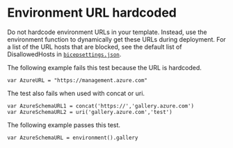 # Environment URL hardcoded

Do not hardcode environment URLs in your template. Instead, use the environment function to dynamically get these URLs during deployment. For a list of the URL hosts that are blocked, see the default list of DisallowedHosts in [`bicepsettings.json`](./src/Bicep.Core/Configuration/bicepsettings.json).

The following example fails this test because the URL is hardcoded.

```bicep
var AzureURL = "https://management.azure.com"
```

The test also fails when used with concat or uri.

```bicep
var AzureSchemaURL1 = concat('https://','gallery.azure.com')
var AzureSchemaURL2 = uri('gallery.azure.com','test')
```

The following example passes this test.

```bicep
var AzureSchemaURL = environment().gallery
```
